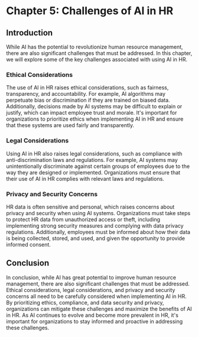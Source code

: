Chapter 5: Challenges of AI in HR
=================================

Introduction
------------

While AI has the potential to revolutionize human resource management, there are also significant challenges that must be addressed. In this chapter, we will explore some of the key challenges associated with using AI in HR.

### Ethical Considerations

The use of AI in HR raises ethical considerations, such as fairness, transparency, and accountability. For example, AI algorithms may perpetuate bias or discrimination if they are trained on biased data. Additionally, decisions made by AI systems may be difficult to explain or justify, which can impact employee trust and morale. It's important for organizations to prioritize ethics when implementing AI in HR and ensure that these systems are used fairly and transparently.

### Legal Considerations

Using AI in HR also raises legal considerations, such as compliance with anti-discrimination laws and regulations. For example, AI systems may unintentionally discriminate against certain groups of employees due to the way they are designed or implemented. Organizations must ensure that their use of AI in HR complies with relevant laws and regulations.

### Privacy and Security Concerns

HR data is often sensitive and personal, which raises concerns about privacy and security when using AI systems. Organizations must take steps to protect HR data from unauthorized access or theft, including implementing strong security measures and complying with data privacy regulations. Additionally, employees must be informed about how their data is being collected, stored, and used, and given the opportunity to provide informed consent.

Conclusion
----------

In conclusion, while AI has great potential to improve human resource management, there are also significant challenges that must be addressed. Ethical considerations, legal considerations, and privacy and security concerns all need to be carefully considered when implementing AI in HR. By prioritizing ethics, compliance, and data security and privacy, organizations can mitigate these challenges and maximize the benefits of AI in HR. As AI continues to evolve and become more prevalent in HR, it's important for organizations to stay informed and proactive in addressing these challenges.

